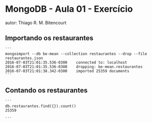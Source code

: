 # MongoDB - Aula 01 - Exercício
autor: Thiago R. M. Bitencourt

## Importando os restaurantes

    ```
	mongoimport --db be-mean --collection restaurantes --drop --file restaurantes.json
	2016-07-03T21:01:35.536-0300	connected to: localhost
	2016-07-03T21:01:35.536-0300	dropping: be-mean.restaurantes
	2016-07-03T21:01:38.342-0300	imported 25359 documents
    ```

## Contando os restaurantes

    ```
	db.restaurantes.find({}).count()
	25359

    ```
